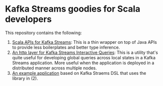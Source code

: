 # Kafka Streams goodies for Scala developers

This repository contains the following:

1. [Scala APIs for Kafka Streams](https://github.com/lightbend/kafka-streams-scala/blob/develop/kafka-stream-s/README.md): This is a thin wrapper on top of Java APIs to provide less boilerplates and better type inference. 
2. [An http layer for Kafka Streams Interactive Queries](https://github.com/lightbend/kafka-streams-scala/blob/develop/kafka-stream-q/README.md): This is a utility that's quite useful for developing global queries across local states in a Kafka Streams application. More useful when the application is deployed in a distributed manner across multiple nodes.
3. [An example application](https://github.com/lightbend/kafka-streams-scala/blob/develop/kafka-stream-q-example-dsl/README.md) based on Kafka Straems DSL that uses the library in (2).